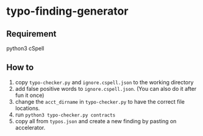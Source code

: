 # typo-finding-generator

## Requirement 
python3
cSpell

## How to
1. copy `typo-checker.py` and `ignore.cspell.json` to the working directory
2. add false positive words to `ignore.cspell.json`. (You can also do it after fun it once)
3. change the `acct_dirname` in `typo-checker.py` to have the correct file locations. 
4. run `python3 typo-checker.py contracts`
5. copy all from `typos.json` and create a new finding by pasting on accelerator.